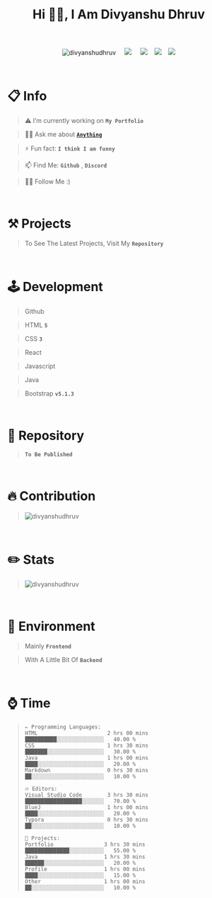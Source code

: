 <!--<h1 align="center">Hi 👋, I'm Divyanshu Dhruv</h1>
<p align="center"> <img src="https://komarev.com/ghpvc/?username=divyanshudhruv&label=Profile%20views&color=708dff&style=flat-square" alt="divyanshudhruv" /> </p>
<br>

- > 🔭 I’m currently working on **My Portfolio**

- > 🌱 I’m currently learning about **React**

- > 💬 Ask me about **Anything** .

- > 📫 How to reach me: **Github**

- > ⚡ Fun fact: **I think I am funny**

<Br>
  
&nbsp;&nbsp;&nbsp;<img align="center" src="https://github-readme-stats.vercel.app/api?username=divyanshudhruv&show_icons=true&locale=en" alt="divyanshudhruv" />

&nbsp;&nbsp;&nbsp;<img align="center" src="https://github-readme-streak-stats.herokuapp.com/?user=divyanshudhruv&" alt="divyanshudhruv" /></p>


new!-->

<p align="center"><h1><p align="center">Hi 👋🏻, I Am Divyanshu Dhruv</p></h1>
</p>


<Br>
 <p align="center"> <img src="https://komarev.com/ghpvc/?username=divyanshudhruv&label=Profile%20views&color=808fff&style=for-the-badge" alt="divyanshudhruv" /> &nbsp;&nbsp;&nbsp; <img src="https://img.shields.io/badge/Made%20with-Markdown-orange?style=for-the-badge"> &nbsp;&nbsp;&nbsp; <img src="https://img.shields.io/badge/stars-5-yellow?style=for-the-badge">&nbsp;&nbsp;&nbsp; <img src="https://img.shields.io/badge/followers-43-green?style=for-the-badge">&nbsp;&nbsp;&nbsp; <img src="https://img.shields.io/badge/license-mit-6fbfff?style=for-the-badge"></p>



<!--
<img width="225" alt="image" src="https://user-images.githubusercontent.com/71079602/200512513-db40b22b-1f7b-49bf-b404-a7902692b5cc.png">
<img width="202" alt="image" src="https://user-images.githubusercontent.com/71079602/200513624-aca4e30e-4195-4576-b574-2bcac83e29c9.png">
-->
<br>

# 📋 Info
> ⚠️ I’m currently working on **`My Portfolio`**

> 👍🏻 Ask me about <code><a href="https://github.com/divyanshudhruv/divyanshudhruv/issues/1">**Anything**</a></code>

> ⚡ Fun fact: **`I think I am funny`**
  
> 📫 Find Me: **`Github`** , **`Discord`**  
  
> 🙏🏻 Follow Me :)  


<br>


# ⚒️ Projects
> To See The Latest Projects, Visit My **``Repository``** 

<br>


# 🕹️ Development
> Github
    
> HTML **``5``**
    
> CSS **`3`**
  
> React  

> Javascript
  
 > Java
    
> Bootstrap **`v5.1.3`** 
    
<!-- > Ionicons **`v5.5.2`** -->
  
  <Br>
  
# 🚧 Repository
> **`To Be Published`**

<br>

# 🔥 Contribution
> <img align="center" src="https://github-readme-streak-stats.herokuapp.com/?user=divyanshudhruv" alt="divyanshudhruv" /></p>


<br>


# ✏️ Stats
> <img align="center" src="https://github-readme-stats.vercel.app/api?username=divyanshudhruv&show_icons=true&locale=en&include_all_commits=true" alt="divyanshudhruv" />

<br>

<!--
# ✨ Features
> 🖌️ Nice Modern UI Design

> ⚡Cool Icons

> 📝 Built With **`CSS`** For Easy Coding

> 🪄 Theme Customization In Every Detail.

> 🌙 The Project Supports **`Dark Mode`** Styling

<Br>
  -->

  
# 🌱 Environment
> Mainly **`Frontend`**
  
> With A Little Bit Of **`Backend`**


<br>


# ⌚ Time

> ```text
> ✏️ Programming Languages:
> HTML                      2 hrs 00 mins      ██████████░░░░░░░░░░░░░░░   40.00 %
> CSS                       1 hrs 30 mins      ███████░░░░░░░░░░░░░░░░░░   30.00 %
> Java                      1 hrs 00 mins      ████░░░░░░░░░░░░░░░░░░░░░   20.00 %
> Markdown                  0 hrs 30 mins      ██░░░░░░░░░░░░░░░░░░░░░░░   10.00 %
>                                                                                 
> 🔥 Editors: 
> Visual Studio Code        3 hrs 30 mins      ██████████████████░░░░░░░   70.00 %
> BlueJ                     1 hrs 00 mins      ████░░░░░░░░░░░░░░░░░░░░░   20.00 %
> Typora                    0 hrs 30 mins      ██░░░░░░░░░░░░░░░░░░░░░░░   10.00 %
>   
> 📌 Projects: 
> Portfolio                3 hrs 30 mins       ██████████████░░░░░░░░░░░   55.00 %
> Java                     1 hrs 30 mins       ██████░░░░░░░░░░░░░░░░░░░   20.00 %
> Profile                  1 hrs 00 mins       ████░░░░░░░░░░░░░░░░░░░░░   15.00 %
> Other                    1 hrs 00 mins       ██░░░░░░░░░░░░░░░░░░░░░░░   10.00 %
> ```

<!--

# 🏆 Star History
> <img src="https://api.star-history.com/svg?repos=divyanshudhruv/divyanshudhruv&type=Date"  width="775px" height="520px">

-->
